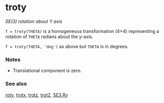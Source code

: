---
---
# troty
_SE(3) rotation about Y axis_


```T = troty(THETA)``` is a homogeneous transformation (4&times;4) representing a rotation
of `THETA` radians about the y-axis.


```T = troty(THETA, 'deg')``` as above but `THETA` is in degrees.
### Notes
* Translational component is zero.

### See also

[roty](roty.md), [trotx](trotx.md), [trotz](trotz.md), [trot2](trot2.md), [SE3.Ry](SE3.Ry.md)

